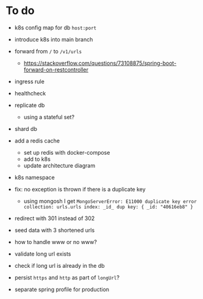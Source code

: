 # To do

- k8s config map for db `host:port`
- introduce k8s into main branch
- forward from `/` to `/v1/urls`
  - https://stackoverflow.com/questions/73108875/spring-boot-forward-on-restcontroller

- ingress rule
- healthcheck
- replicate db
  - using a stateful set?
- shard db

- add a redis cache
  - set up redis with docker-compose
  - add to k8s
  - update architecture diagram

- k8s namespace
- fix: no exception is thrown if there is a duplicate key
  - using mongosh I get `MongoServerError: E11000 duplicate key error collection: urls.urls index: _id_ dup key: { _id: "40616eb8" }`
- redirect with 301 instead of 302
- seed data with 3 shortened urls
- how to handle www or no www?
- validate long url exists
- check if long url is already in the db
- persist `https` and `http` as part of `longUrl`?
- separate spring profile for production

